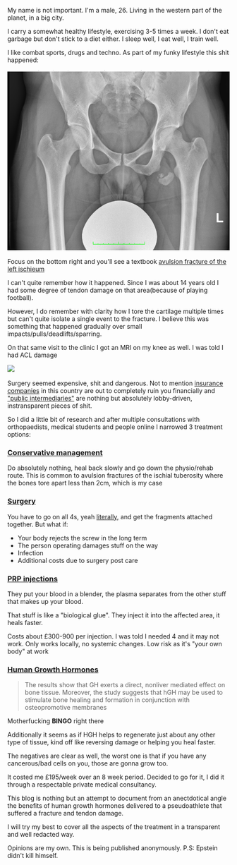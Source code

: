My name is not important. I'm a male, 26. Living in the western part of the planet, in a big city.

I carry a somewhat healthy lifestyle, exercising 3-5 times a week. I don't eat garbage but don't stick to a diet either. I sleep well, I eat well, I train well.

I like combat sports, drugs and techno. As part of my funky lifestyle this shit happened:

![](/xray-1.png)

Focus on the bottom right and you'll see a textbook [avulsion fracture of the left ischieum](https://www.ncbi.nlm.nih.gov/pmc/articles/PMC449822/)

I can't quite remember how it happened. Since I was about 14 years old I had some degree of tendon damage on that area(because of playing football).

However, I do remember with clarity how I tore the cartilage multiple times but can't quite isolate a single event to the fracture. I believe this was something that happened gradually over small impacts/pulls/deadlifts/sparring.

On that same visit to the clinic I got an MRI on my knee as well. I was told I had ACL damage

![](https://www.mayoclinic.org/-/media/kcms/gbs/patient-consumer/images/2013/11/15/17/41/ds00555_ds00662_im02520_mcdc7_acl_injurythu_jpg.jpg)

Surgery seemed expensive, shit and dangerous. Not to mention [insurance companies](https://www.vitality.co.uk/) in this country are out to completely ruin you financially and ["public intermediaries"](https://www.financial-ombudsman.org.uk/) are nothing but absolutely lobby-driven, instransparent pieces of shit.

So I did a little bit of research and after multiple consultations with orthopaedists, medical students and people online I narrowed 3 treatment options:

### [Conservative management](https://en.wikipedia.org/wiki/Conservative_management)

Do absolutely nothing, heal back slowly and go down the physio/rehab route. This is common to avulsion fractures of the ischial tuberosity where the bones tore apart less than 2cm, which is my case

### [Surgery](https://bmcmusculoskeletdisord.biomedcentral.com/articles/10.1186/s12891-018-2377-z)

You have to go on all 4s, yeah [literally](https://bmcmusculoskeletdisord.biomedcentral.com/articles/10.1186/s12891-018-2377-z), and get the fragments attached together. But what if:

- Your body rejects the screw in the long term
- The person operating damages stuff on the way
- Infection
- Additional costs due to surgery post care

### [PRP injections](https://journals.lww.com/annalsplasticsurgery/Abstract/2008/09000/Role_of_Platelet_Rich_Plasma_in_Acceleration_of.23.aspx)

They put your blood in a blender, the plasma separates from the other stuff that makes up your blood.

That stuff is like a  "biological glue". They inject it into the affected area, it heals faster. 

Costs about £300-900 per injection. I was told I needed 4 and it may not work. Only works locally, no systemic changes. Low risk as it's "your own body" at work


### [Human Growth Hormones](https://asbmr.onlinelibrary.wiley.com/doi/abs/10.1002/jbmr.5650111217)

>  The results show that GH exerts a direct, nonliver mediated effect on bone tissue. Moreover, the study suggests that hGH may be used to stimulate bone healing and formation in conjunction with osteopromotive membranes

Motherfucking **BINGO** right there

Additionally it seems as if HGH helps to regenerate just about any other type of tissue, kind off like reversing damage or helping you heal faster.

The negatives are clear as well, the worst one is that if you have any cancerous/bad cells on you, those are gonna grow too. 

It costed me £195/week over an 8 week period. Decided to go for it, I did it through a respectable private medical consultancy.

This blog is nothing but an attempt to document from an anectdotical angle the benefits of human growth hormones delivered to a pseudoathlete that suffered a fracture and tendon damage.

I will try my best to cover all the aspects of the treatment in a transparent and well redacted way.

Opinions are my own. This is being published anonymously. P.S: Epstein didn't kill himself.


